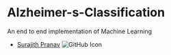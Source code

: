 # Alzheimer-s-Classification
An end to end implementation of Machine Learning
- [Surajith Pranav](https://github.com/SrSurajithPranav) ![GitHub Icon](https://avatars.githubusercontent.com/u/91361858?v=4)
